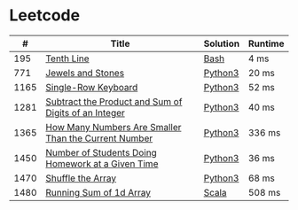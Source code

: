 # Leetcode

| # | Title | Solution | Runtime |
|---| ----- | -------- | ------- |
|195|[ Tenth Line](https://leetcode.com/problems/tenth-line/)|[Bash](./solutions/195.%20Tenth%20Line.bash)|4 ms|
|771|[ Jewels and Stones](https://leetcode.com/problems/jewels-and-stones/)|[Python3](./solutions/771.%20Jewels%20and%20Stones.py)|20 ms|
|1165|[ Single-Row Keyboard](https://leetcode.com/problems/single-row-keyboard/)|[Python3](./solutions/1165.%20Single-Row%20Keyboard.py)|52 ms|
|1281|[ Subtract the Product and Sum of Digits of an Integer](https://leetcode.com/problems/subtract-the-product-and-sum-of-digits-of-an-integer/)|[Python3](./solutions/1281.%20Subtract%20the%20Product%20and%20Sum%20of%20Digits%20of%20an%20Integer.py)|40 ms|
|1365|[ How Many Numbers Are Smaller Than the Current Number](https://leetcode.com/problems/how-many-numbers-are-smaller-than-the-current-number/)|[Python3](./solutions/1365.%20How%20Many%20Numbers%20Are%20Smaller%20Than%20the%20Current%20Number.py)|336 ms|
|1450|[ Number of Students Doing Homework at a Given Time](https://leetcode.com/problems/number-of-students-doing-homework-at-a-given-time/)|[Python3](./solutions/1450.%20Number%20of%20Students%20Doing%20Homework%20at%20a%20Given%20Time.py)|36 ms|
|1470|[ Shuffle the Array](https://leetcode.com/problems/shuffle-the-array/)|[Python3](./solutions/1470.%20Shuffle%20the%20Array.py)|68 ms|
|1480|[ Running Sum of 1d Array](https://leetcode.com/problems/running-sum-of-1d-array/)|[Scala](./solutions/1480.%20Running%20Sum%20of%201d%20Array.scala)|508 ms|
